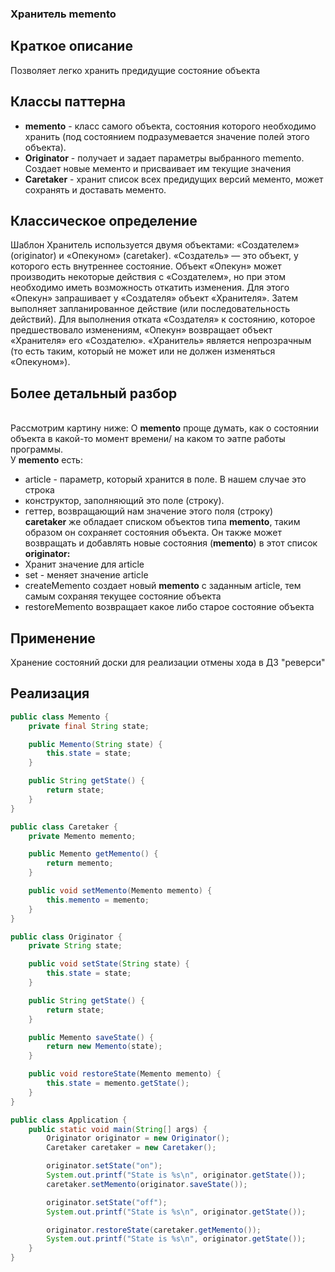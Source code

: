 ### Хранитель memento
## Краткое описание
Позволяет легко хранить предидущие состояние объекта
## Классы паттерна
- **memento** - класс самого объекта, состояния которого необходимо хранить (под состоянием подразумевается значение полей этого объекта).
- **Originator** - получает и задает параметры выбранного memento. Создает новые мементо и присваивает им текущие значения
- **Caretaker** - хранит список всех предидущих версий мементо, может сохранять и доставать мементо.
## Классическое определение
Шаблон Хранитель используется двумя объектами: «Создателем» (originator) и «Опекуном» (caretaker). «Создатель» — это объект, у которого есть внутреннее состояние. Объект «Опекун» может производить некоторые действия с «Создателем», но при этом необходимо иметь возможность откатить изменения. Для этого «Опекун» запрашивает у «Создателя» объект «Хранителя». Затем выполняет запланированное действие (или последовательность действий). Для выполнения отката «Создателя» к состоянию, которое предшествовало изменениям, «Опекун» возвращает объект «Хранителя» его «Создателю». «Хранитель» является непрозрачным (то есть таким, который не может или не должен изменяться «Опекуном»).
## Более детальный разбор
<br> Рассмотрим картину ниже:
О **memento** проще думать, как о состоянии объекта в какой-то момент времени/ на каком то эатпе работы программы.
<br>У **memento** есть:
- article - параметр, который хранится в поле. В нашем случае это строка
- конструктор, заполняющий это поле (строку).
- геттер, возвращающий нам значение этого поля (строку)
<br>**caretaker** же обладает списком объектов типа **memento**, таким образом он сохраняет состояния объекта. Он также может возвращать и добавлять новые состояния (**memento**) в этот список
<br> **originator:**
- Хранит значение для article
-  set - меняет значение article
-  createMemento создает новый **memento** с заданным article, тем самым сохраняя текущее состояние объекта
-  restoreMemento возвращает какое либо старое состояние объекта

## Применение
Хранение состояний доски для реализации отмены хода в ДЗ "реверси"

## Реализация 
``` java
public class Memento {
    private final String state;

    public Memento(String state) {
        this.state = state;
    }

    public String getState() {
        return state;
    }
}

public class Caretaker {
    private Memento memento;

    public Memento getMemento() {
        return memento;
    }

    public void setMemento(Memento memento) {
        this.memento = memento;
    }
}

public class Originator {
    private String state;

    public void setState(String state) {
        this.state = state;
    }

    public String getState() {
        return state;
    }

    public Memento saveState() {
        return new Memento(state);
    }

    public void restoreState(Memento memento) {
        this.state = memento.getState();
    }
}

public class Application {
    public static void main(String[] args) {
        Originator originator = new Originator();
        Caretaker caretaker = new Caretaker();

        originator.setState("on");
        System.out.printf("State is %s\n", originator.getState());
        caretaker.setMemento(originator.saveState());

        originator.setState("off");
        System.out.printf("State is %s\n", originator.getState());

        originator.restoreState(caretaker.getMemento());
        System.out.printf("State is %s\n", originator.getState());
    }
}
```
 

